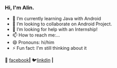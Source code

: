 ### Hi, I'm Alin.




- 🌱 I’m currently learning Java with Android
- 👯 I’m looking to collaborate on Android Project.
- 🤔 I’m looking for help with an Internship!
- 📫 How to reach me:...
- 😄 Pronouns: hi/him
- ⚡ Fun fact: I'm still thinking about it

 🏡 [facebook][facebook]**|**
 🐦[linkdin][linkdin] **|** 


[facebook]: https://www.facebook.com/alin.criste.3
[linkdin]: https://www.linkedin.com/in/alin-criste-1873b8157/
